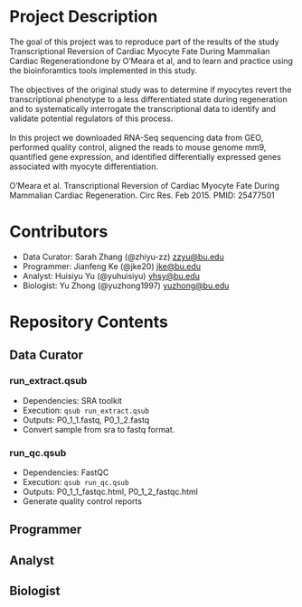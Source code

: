 # Project Description
The goal of this project was to reproduce part of the results of the study Transcriptional Reversion of Cardiac Myocyte Fate During Mammalian Cardiac Regenerationdone by O’Meara et al, and to learn and practice using the bioinforamtics tools implemented in this study. <br/>
<br/>
The objectives of the original study was to determine if myocytes revert the transcriptional phenotype to a less differentiated state during regeneration and to systematically interrogate the transcriptional data to identify and validate potential regulators of this process.<br/>
<br/>
In this project we downloaded RNA-Seq sequencing data from GEO, performed quality control, aligned the reads to mouse genome mm9, quantified gene expression, and identified differentially expressed genes associated with myocyte differentiation.<br/>
<br/>
O’Meara et al. Transcriptional Reversion of Cardiac Myocyte Fate During Mammalian Cardiac Regeneration. Circ Res. Feb 2015. PMID: 25477501<br/>


# Contributors
- Data Curator: Sarah Zhang (@zhiyu-zz) zzyu@bu.edu<br/>
- Programmer: Jianfeng Ke (@jke20) jke@bu.edu<br/>
- Analyst: Huisiyu Yu (@yuhuisiyu) yhsy@bu.edu<br/>
- Biologist: Yu Zhong (@yuzhong1997) yuzhong@bu.edu<br/>

# Repository Contents
## Data Curator
### run_extract.qsub
- Dependencies: SRA toolkit<br/>
- Execution: `qsub run_extract.qsub`<br/>
- Outputs: P0_1_1.fastq, P0_1_2.fastq<br/>
- Convert sample from sra to fastq format.<br/>

### run_qc.qsub
- Dependencies: FastQC<br/>
- Execution: `qsub run_qc.qsub`<br/>
- Outputs: P0_1_1_fastqc.html, P0_1_2_fastqc.html<br/>
- Generate quality control reports<br/>

## Programmer
## Analyst
## Biologist
